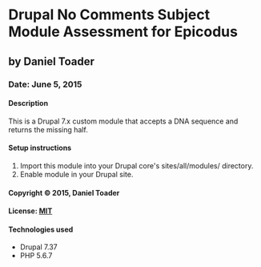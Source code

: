 # Drupal No Comments Subject Module Assessment for Epicodus
## by Daniel Toader
### Date: June 5, 2015
#### Description
This is a Drupal 7.x custom module that accepts a DNA sequence and returns the missing half.

#### Setup instructions
1. Import this module into your Drupal core's sites/all/modules/ directory.
2. Enable module in your Drupal site.

#### Copyright © 2015, Daniel Toader  

#### License: [MIT](https://github.com/twbs/bootstrap/blob/master/LICENSE)

#### Technologies used
- Drupal 7.37
- PHP 5.6.7
